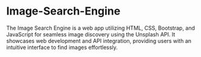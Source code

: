 # Image-Search-Engine
The Image Search Engine is a web app utilizing HTML, CSS, Bootstrap, and JavaScript for seamless image discovery using the Unsplash API. It showcases web development and API integration, providing users with an intuitive interface to find images effortlessly.
